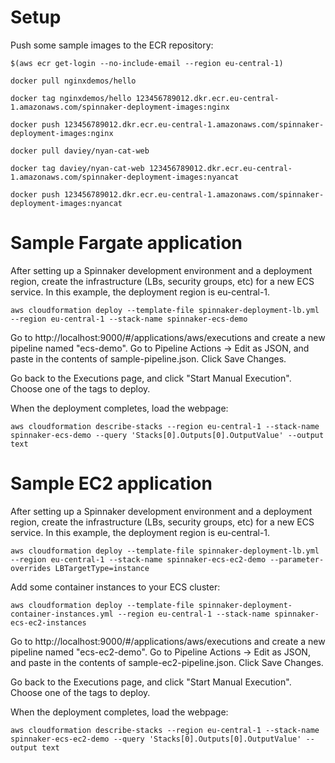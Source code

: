 # Setup

Push some sample images to the ECR repository:

```
$(aws ecr get-login --no-include-email --region eu-central-1)

docker pull nginxdemos/hello

docker tag nginxdemos/hello 123456789012.dkr.ecr.eu-central-1.amazonaws.com/spinnaker-deployment-images:nginx

docker push 123456789012.dkr.ecr.eu-central-1.amazonaws.com/spinnaker-deployment-images:nginx

docker pull daviey/nyan-cat-web

docker tag daviey/nyan-cat-web 123456789012.dkr.ecr.eu-central-1.amazonaws.com/spinnaker-deployment-images:nyancat

docker push 123456789012.dkr.ecr.eu-central-1.amazonaws.com/spinnaker-deployment-images:nyancat
```

# Sample Fargate application

After setting up a Spinnaker development environment and a deployment region, create the infrastructure (LBs, security groups, etc) for a new ECS service.  In this example, the deployment region is eu-central-1.

```aws cloudformation deploy --template-file spinnaker-deployment-lb.yml --region eu-central-1 --stack-name spinnaker-ecs-demo```

Go to http://localhost:9000/#/applications/aws/executions and create a new pipeline named "ecs-demo".  Go to Pipeline Actions -> Edit as JSON, and paste in the contents of sample-pipeline.json.  Click Save Changes.

Go back to the Executions page, and click "Start Manual Execution".  Choose one of the tags to deploy.

When the deployment completes, load the webpage:

```aws cloudformation describe-stacks --region eu-central-1 --stack-name spinnaker-ecs-demo --query 'Stacks[0].Outputs[0].OutputValue' --output text```

# Sample EC2 application

After setting up a Spinnaker development environment and a deployment region, create the infrastructure (LBs, security groups, etc) for a new ECS service.  In this example, the deployment region is eu-central-1.

```aws cloudformation deploy --template-file spinnaker-deployment-lb.yml --region eu-central-1 --stack-name spinnaker-ecs-ec2-demo --parameter-overrides LBTargetType=instance```

Add some container instances to your ECS cluster:

```aws cloudformation deploy --template-file spinnaker-deployment-container-instances.yml --region eu-central-1 --stack-name spinnaker-ecs-ec2-instances```

Go to http://localhost:9000/#/applications/aws/executions and create a new pipeline named "ecs-ec2-demo".  Go to Pipeline Actions -> Edit as JSON, and paste in the contents of sample-ec2-pipeline.json.  Click Save Changes.

Go back to the Executions page, and click "Start Manual Execution".  Choose one of the tags to deploy.

When the deployment completes, load the webpage:

```aws cloudformation describe-stacks --region eu-central-1 --stack-name spinnaker-ecs-ec2-demo --query 'Stacks[0].Outputs[0].OutputValue' --output text```
